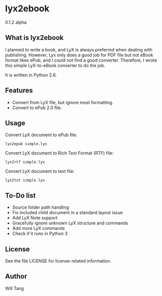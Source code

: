 lyx2ebook
=========
0.1.2 alpha  


What is lyx2ebook
-----------------

I planned to write a book, and LyX is always preferred when dealing with publishing.
However, Lyx only does a good job for PDF file but not eBook format likes ePub, and I could not find a good converter.
Therefore, I wrote this simple LyX-to-eBook converter to do the job.

It is written in Python 2.6.



Features
--------

- Convert from LyX file, but ignore most formatting.
- Convert to ePub 2.0 file.



Usage
-----

Convert LyX document to ePub file:

    lyx2epub simple.lyx


Convert LyX document to Rich Text Format (RTF) file:

    lyx2rtf simple.lyx


Convert LyX document to text file:

    lyx2txt simple.lyx



To-Do list
----------

- Source folder path handling
- Fix included child document in a standard layout issue
- Add LyX Note support
- Gracefully ignore unknown LyX structure and commands
- Add more LyX commands
- Check if it runs in Python 3



License
-------

See the file LICENSE for license-related information.



Author
------

Will Tang


